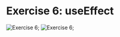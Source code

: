 # Exercise 6: useEffect

![Exercise 6](/src/assets/Screenshot%202025-08-23%20144112.png);
![Exercise 6](/src/assets/Screenshot%202025-08-23%20144128.png);

